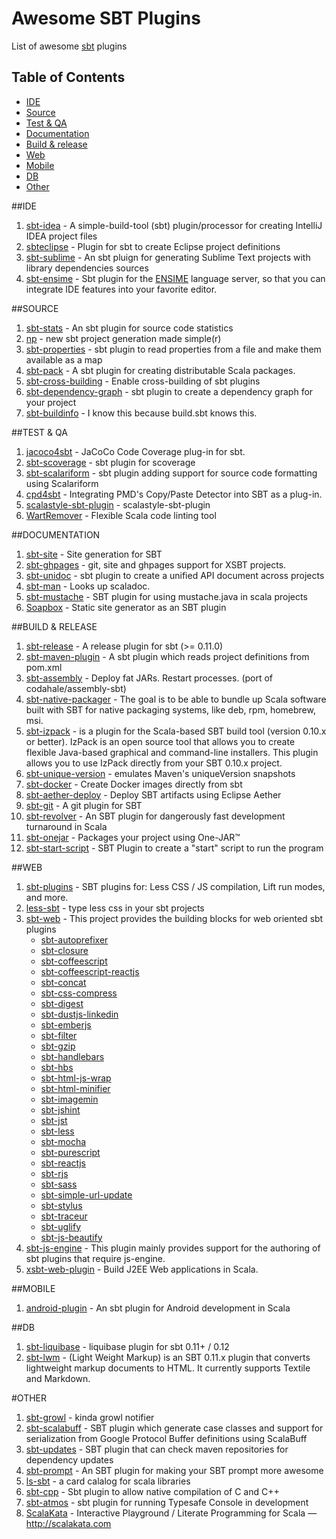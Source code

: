 Awesome SBT Plugins
===================

List of awesome [sbt](http://www.scala-sbt.org/) plugins

## Table of Contents

<!-- MarkdownTOC depth=4 -->

 - [IDE](#ide)
 - [Source](#source)
 - [Test & QA](#test--qa)
 - [Documentation](#documentation)
 - [Build & release](#build--release)
 - [Web](#web)
 - [Mobile](#mobile)
 - [DB](#db)
 - [Other](#other)

<!-- /MarkdownTOC -->

##IDE
1. [sbt-idea](https://github.com/mpeltonen/sbt-idea) -  A simple-build-tool (sbt) plugin/processor for creating IntelliJ IDEA project files
1. [sbteclipse](https://github.com/typesafehub/sbteclipse) -  Plugin for sbt to create Eclipse project definitions
1. [sbt-sublime](https://github.com/orrsella/sbt-sublime) -  An sbt pluign for generating Sublime Text projects with library dependencies sources
1. [sbt-ensime](http://ensime.github.io/build_tools/sbt/) - Sbt plugin for the [ENSIME](http://ensime.github.io/) language server, so that you can integrate IDE features into your favorite editor.


##SOURCE
1. [sbt-stats](https://github.com/orrsella/sbt-stats) -  An sbt plugin for source code statistics
1. [np](https://github.com/softprops/np) -  new sbt project generation made simple(r)
1. [sbt-properties](https://github.com/sbt/sbt-properties) -  sbt plugin to read properties from a file and make them available as a map
1. [sbt-pack](https://github.com/xerial/sbt-pack) -  A sbt plugin for creating distributable Scala packages.
1. [sbt-cross-building](https://github.com/jrudolph/sbt-cross-building/) -  Enable cross-building of sbt plugins
1. [sbt-dependency-graph](https://github.com/jrudolph/sbt-dependency-graph) -  sbt plugin to create a dependency graph for your project
1. [sbt-buildinfo](https://github.com/sbt/sbt-buildinfo) -  I know this because build.sbt knows this.


##TEST & QA
1. [jacoco4sbt](https://github.com/sbt/jacoco4sbt) -  JaCoCo Code Coverage plug-in for sbt.
1. [sbt-scoverage](https://github.com/scoverage/sbt-scoverage#coveralls) -  sbt plugin for scoverage
1. [sbt-scalariform](https://github.com/sbt/sbt-scalariform) -  sbt plugin adding support for source code formatting using Scalariform
1. [cpd4sbt](https://github.com/sbt/cpd4sbt) -  Integrating PMD's Copy/Paste Detector into SBT as a plug-in.
1. [scalastyle-sbt-plugin](https://github.com/scalastyle/scalastyle-sbt-plugin) -  scalastyle-sbt-plugin
1. [WartRemover](https://github.com/puffnfresh/wartremover) - Flexible Scala code linting tool


##DOCUMENTATION
1. [sbt-site](https://github.com/sbt/sbt-site) -  Site generation for SBT
1. [sbt-ghpages](https://github.com/sbt/sbt-ghpages) -  git, site and ghpages support for XSBT projects.
1. [sbt-unidoc](https://github.com/sbt/sbt-unidoc) -  sbt plugin to create a unified API document across projects
1. [sbt-man](https://github.com/sbt/sbt-man) -  Looks up scaladoc.
1. [sbt-mustache](https://github.com/michaeldfallen/sbt-mustache) -  SBT plugin for using mustache.java in scala projects
1. [Soapbox](https://github.com/arnolddevos/Soapbox) -  Static site generator as an SBT plugin


##BUILD & RELEASE
1. [sbt-release](https://github.com/sbt/sbt-release) -  A release plugin for sbt (>= 0.11.0)
1. [sbt-maven-plugin](https://github.com/shivawu/sbt-maven-plugin) -  A sbt plugin which reads project definitions from pom.xml
1. [sbt-assembly](https://github.com/sbt/sbt-assembly) -  Deploy fat JARs. Restart processes. (port of codahale/assembly-sbt)
1. [sbt-native-packager](https://github.com/sbt/sbt-native-packager) - The goal is to be able to bundle up Scala software built with SBT for native packaging systems, like deb, rpm, homebrew, msi.
1. [sbt-izpack](http://software.clapper.org/sbt-izpack/) -  is a plugin for the Scala-based SBT build tool (version 0.10.x or better). IzPack is an open source tool that allows you to create flexible Java-based graphical and command-line installers. This plugin allows you to use IzPack directly from your SBT 0.10.x project.
1. [sbt-unique-version](https://github.com/sbt/sbt-unique-version) -  emulates Maven's uniqueVersion snapshots
1. [sbt-docker](https://github.com/marcuslonnberg/sbt-docker) -  Create Docker images directly from sbt
1. [sbt-aether-deploy](https://github.com/arktekk/sbt-aether-deploy) -  Deploy SBT artifacts using Eclipse Aether
1. [sbt-git](https://github.com/sbt/sbt-git) -  A git plugin for SBT
1. [sbt-revolver](https://github.com/spray/sbt-revolver) - An SBT plugin for dangerously fast development turnaround in Scala
1. [sbt-onejar](https://github.com/sbt/sbt-onejar) - Packages your project using One-JAR™
1. [sbt-start-script](https://github.com/sbt/sbt-start-script) - SBT Plugin to create a "start" script to run the program


##WEB
1. [sbt-plugins](https://github.com/untyped/sbt-plugins) -  SBT plugins for: Less CSS / JS compilation, Lift run modes, and more.
1. [less-sbt](https://github.com/softprops/less-sbt) -  type less css in your sbt projects
1. [sbt-web](https://github.com/sbt/sbt-web) - This project provides the building blocks for web oriented sbt plugins
    * [sbt-autoprefixer](https://github.com/matthewrennie/sbt-autoprefixer)
    * [sbt-closure](https://github.com/ground5hark/sbt-closure#sbt-closure)
    * [sbt-coffeescript](https://github.com/sbt/sbt-coffeescript#sbt-coffeescript)
    * [sbt-coffeescript-reactjs](https://github.com/ShaggyYeti/sbt-coffeescript-reactjs)
    * [sbt-concat](https://github.com/ground5hark/sbt-concat#sbt-concat)
    * [sbt-css-compress](https://github.com/ground5hark/sbt-css-compress#sbt-css-compress)
    * [sbt-digest](https://github.com/sbt/sbt-digest#sbt-digest)
    * [sbt-dustjs-linkedin](https://github.com/jmparsons/sbt-dustjs-linkedin)
    * [sbt-emberjs](https://github.com/dwickern/sbt-emberjs)
    * [sbt-filter](https://github.com/rgcottrell/sbt-filter)
    * [sbt-gzip](https://github.com/sbt/sbt-gzip#sbt-gzip)
    * [sbt-handlebars](https://github.com/Amadeus82/sbt-handlebars)
    * [sbt-hbs](https://github.com/bicouy0/sbt-hbs)
    * [sbt-html-js-wrap](https://github.com/kolloch/sbt-html-js-wrap)
    * [sbt-html-minifier](https://github.com/rgcottrell/sbt-html-minifier)
    * [sbt-imagemin](https://github.com/rgcottrell/sbt-imagemin)
    * [sbt-jshint](https://github.com/sbt/sbt-jshint#sbt-jshint)
    * [sbt-jst](https://github.com/matthewrennie/sbt-jst)
    * [sbt-less](https://github.com/sbt/sbt-less#sbt-less)
    * [sbt-mocha](https://github.com/sbt/sbt-mocha)
    * [sbt-purescript](https://github.com/eamelink/sbt-purescript)
    * [sbt-reactjs](https://github.com/ddispaltro/sbt-reactjs)
    * [sbt-rjs](https://github.com/sbt/sbt-rjs#sbt-rjs)
    * [sbt-sass](https://github.com/ShaggyYeti/sbt-sass)
    * [sbt-simple-url-update](https://github.com/neomaclin/sbt-simple-url-update#sbt-simple-url-update)
    * [sbt-stylus](https://github.com/sbt/sbt-stylus)
    * [sbt-traceur](https://github.com/arielscarpinelli/sbt-traceur)
    * [sbt-uglify](https://github.com/sbt/sbt-uglify)
    * [sbt-js-beautify](https://github.com/meloniasty/sbt-js-beautify)
1. [sbt-js-engine](https://github.com/sbt/sbt-js-engine) - This plugin mainly provides support for the authoring of sbt plugins that require js-engine.
1. [xsbt-web-plugin](https://github.com/earldouglas/xsbt-web-plugin) -  Build J2EE Web applications in Scala.


##MOBILE
1. [android-plugin](https://github.com/jberkel/android-plugin) -  An sbt plugin for Android development in Scala


##DB
1. [sbt-liquibase](https://github.com/bigtoast/sbt-liquibase) -  liquibase plugin for sbt 0.11+ / 0.12
1. [sbt-lwm](http://software.clapper.org/sbt-lwm/) -  (Light Weight Markup) is an SBT 0.11.x plugin that converts lightweight markup documents to HTML. It currently supports Textile and Markdown.

#OTHER
1. [sbt-growl](https://github.com/freekh/sbt-growl) - kinda growl notifier
1. [sbt-scalabuff](https://github.com/sbt/sbt-scalabuff) -  SBT plugin which generate case classes and support for serialization from Google Protocol Buffer definitions using ScalaBuff
1. [sbt-updates](https://github.com/rtimush/sbt-updates) -  SBT plugin that can check maven repositories for dependency updates
1. [sbt-prompt](https://github.com/agemooij/sbt-prompt) -  An SBT plugin for making your SBT prompt more awesome
1. [ls-sbt](https://github.com/softprops/ls) - a card calalog for scala libraries
1. [sbt-cpp](https://github.com/d40cht/sbt-cpp) -  Sbt plugin to allow native compilation of C and C++
1. [sbt-atmos](https://github.com/sbt/sbt-atmos) -  sbt plugin for running Typesafe Console in development
1. [ScalaKata](https://github.com/MasseGuillaume/ScalaKata) - Interactive Playground / Literate Programming for Scala — http://scalakata.com
